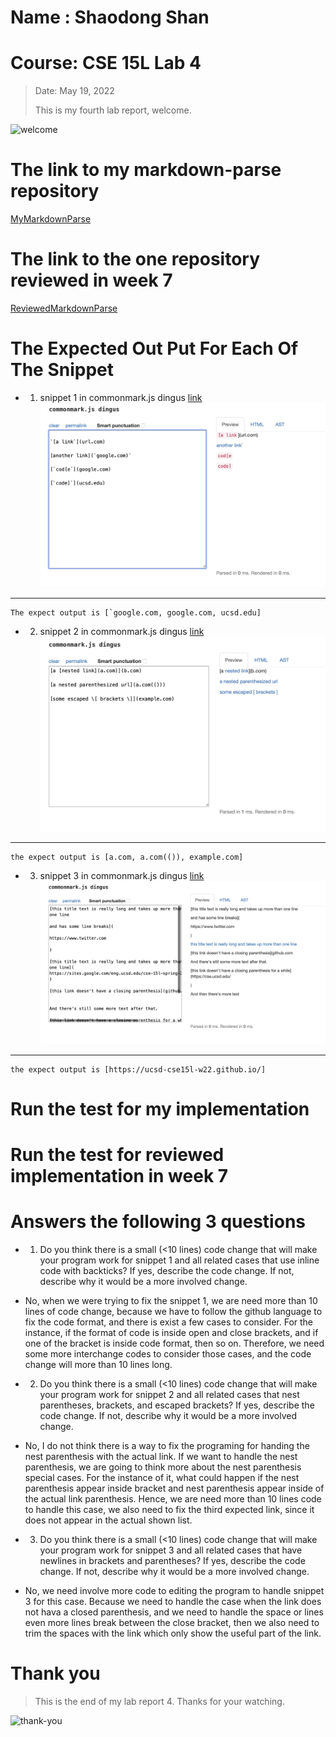 # Name : Shaodong Shan
# Course: CSE 15L Lab 4
>Date: May 19, 2022
>
>This is my fourth lab report, welcome.
>
![welcome](https://user-images.githubusercontent.com/103075501/162642398-9902f982-4aa5-4e33-816d-d0eba4ceace9.jpeg)
>
# The link to my markdown-parse repository
[MyMarkdownParse](https://github.com/TooMuchFish/markdown-parser)
>
# The link to the one repository reviewed in week 7
[ReviewedMarkdownParse](https://github.com/ezh247467/markdown-parser.git)
>
# The Expected Out Put For Each Of The Snippet
* 1. snippet 1 in commonmark.js dingus [link](snippet1.png)
![snippet1](snippet1.png)
___
```
The expect output is [`google.com, google.com, ucsd.edu]
```

>
* 2. snippet 2 in commonmark.js dingus [link](snippet2.png)
![snippet2](snippet2.png)
___
```
the expect output is [a.com, a.com(()), example.com]
```

>
* 3. snippet 3 in commonmark.js dingus [link](snippet3.png)
![snippet3](snippet3.png)
___
```
the expect output is [https://ucsd-cse15l-w22.github.io/]
```

>

# Run the test for my implementation

# Run the test for reviewed implementation in week 7

# Answers the following 3 questions
* 1. Do you think there is a small (<10 lines) code change that will make your program work for snippet 1 and all related cases that use inline code with backticks? If yes, describe the code change. If not, describe why it would be a more involved change.

- No, when we were trying to fix the snippet 1, we are need more than 10 lines of code change, because we have to follow the github language to fix the code format, and there is exist a few cases to consider. For the instance, if the format of code is inside open and close brackets, and if one of the bracket is inside code format, then so on. Therefore, we need some more interchange codes to consider those cases, and the code change will more than 10 lines long.

>
* 2. Do you think there is a small (<10 lines) code change that will make your program work for snippet 2 and all related cases that nest parentheses, brackets, and escaped brackets? If yes, describe the code change. If not, describe why it would be a more involved change.

- No, I do not think there is a way to fix the programing for handing the nest parenthesis with the actual link. If we want to handle the nest parenthesis, we are going to think more about the nest parenthesis special cases. For the instance of it, what could happen if the nest parenthesis appear inside bracket and nest parenthesis appear inside of the actual link parenthesis. Hence, we are need more than 10 lines code to handle this case, we also need to fix the third expected link, since it does not appear in the actual shown list.

>
* 3. Do you think there is a small (<10 lines) code change that will make your program work for snippet 3 and all related cases that have newlines in brackets and parentheses? If yes, describe the code change. If not, describe why it would be a more involved change.

- No, we need involve more code to editing the program to handle snippet 3 for this case. Because we need to handle the case when the link does not hava a closed parenthesis, and we need to handle the space or lines  even more lines break between the close bracket, then we also need to trim the spaces with the link which only show the useful part of the link.

>
# Thank you
>This is the end of my lab report 4. Thanks for your watching.
  
![thank-you](https://user-images.githubusercontent.com/103075501/162642394-44533b1f-86e6-4dd4-ac23-0c8392cfdbbb.jpg)
